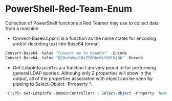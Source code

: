 # PowerShell-Red-Team-Enum
Collection of PowerShell functions a Red Teamer may use to collect data from a machine

- Convert-Base64.psm1 is a function as the name states for encoding and/or decoding text into Base64 format.
```powershell
Convert-Base64 -Value "Convert me to base64!" -Encode
Convert-Base64 -Value "Q29udmVydCBtZSB0byBiYXNlNjQh" -Decode
```

- Get-LdapInfo.psm1 is a a function I am very proud of for performing general LDAP queries. Althouhg only 2 properties will show in the output, all of the properties associated with object can be seen by pipeing to Select-Object -Prroperty *.
```powershell
 C:\PS> Get-LdapInfo -DomainControllers | Select-Object -Property 'Name','ms-Mcs-AdmPwd'
```

